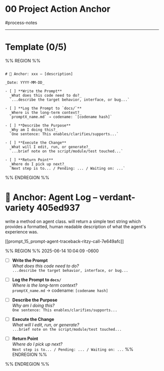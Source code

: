 # 00 Project Action Anchor

#process-notes


***


# Template (0/5)

%% REGION %% 
```copyme

# 🧠 Anchor: xxx – [description]

_Date: YYYY-MM-DD_

- [ ] **Write the Prompt**  
  _What does this code need to do?_  
  `...describe the target behavior, interface, or bug...`

- [ ] **Log the Prompt to `docs/`**  
  _Where is the long-term context?_  
  `promptX_name.md` → codename: `[codename hash]`

- [ ] **Describe the Purpose**  
  _Why am I doing this?_  
  `One sentence: This enables/clarifies/supports...`

- [ ] **Execute the Change**  
  _What will I edit, run, or generate?_  
  `...brief note on the script/module/test touched...`

- [ ] **Return Point**  
  _Where do I pick up next?_  
  `Next step is to... / Pending: ... / Waiting on: ...`

```
%% ENDREGION %%


# 🧠 Anchor: Agent Log – verdant-variety 405ed937

write a method on agent class. will return a simple text string which provides a formatted, human readable description of what the agent's experience was. 

[[prompt_15_prompt-agent-traceback-ritzy-call-7e649afc]]


%% REGION %% 
2025-06-14 10:04:09 -0600

- [ ] **Write the Prompt**  
  _What does this code need to do?_  
  `...describe the target behavior, interface, or bug...`

- [ ] **Log the Prompt to `docs/`**  
  _Where is the long-term context?_  
  `promptX_name.md` → codename: `[codename hash]`

- [ ] **Describe the Purpose**  
  _Why am I doing this?_  
  `One sentence: This enables/clarifies/supports...`

- [ ] **Execute the Change**  
  _What will I edit, run, or generate?_  
  `...brief note on the script/module/test touched...`

- [ ] **Return Point**  
  _Where do I pick up next?_  
  `Next step is to... / Pending: ... / Waiting on: ...` %% ENDREGION %%

%% ENDREGION %% 



